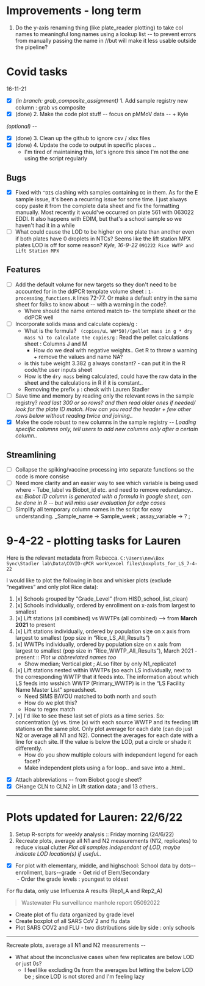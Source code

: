 # Improvements - long term
1. Do the y-axis renaming thing (like plate_reader plotting) to take col names to meaningful long names using a lookup list -- to prevent errors from manually passing the name in //but will make it less usable outside the pipeline?


# Covid tasks
16-11-21
- [x] _(in branch: grab_composite_assignment)_ 1. Add sample registry new column : grab vs composite
- [x] (done) 2. Make the code plot stuff -- focus on pMMoV data -- + Kyle

_(optional)_ --
- [x] (done) 3. Clean up the github to ignore csv / xlsx files
- [x] (done) 4. Update the code to output in specific places .. 
	- I'm tired of maintaining this, let's ignore this since I'm not the one using the script regularly

## Bugs
- [x] Fixed with `^DI$` clashing with samples containing `DI` in them. As for the E sample issue, it's been a recurring issue for some time. I just always copy paste it from the complete data sheet and fix the formatting manually. Most recently it would've occurred on plate 561 with 063022 EDDI. It also happens with EDIM, but that's a school sample so we haven't had it in a while
- [ ] What could cause the LOD to be higher on one plate than another even if both plates have 0 droplets in NTCs? Seems like the lift station MPX plates LOD is off for some reason? _Kyle, 16-9-22_ `091222 Rice WWTP and Lift Station MPX`

## Features
- [ ] Add the default volume for new targets so they don't need to be accounted for in the ddPCR template volume sheet : `1-processing_functions.R` lines 72-77. Or make a default entry in the same sheet for folks to know about -- with a warning in the code?.
	- Where should the name entered match to- the template sheet or the ddPCR well
- [ ] Incorporate solids mass and calculate copies/g : 
	- What is the formula? ` (copies/uL WW*50)/(pellet mass in g * dry mass %) to calculate the copies/g` : Read the pellet calculations sheet : Columns J and M
		- How do we deal with negative weights.. Get R to throw a warning + remove the values and name NA? 
	- is this tube weight 3.382 g always constant? - can put it in the R code/the user inputs sheet
	- How is the `dry mass` being calculated, could have the raw data in the sheet and the calculations in R if it is constant..
	- Removing the prefix `p` : check with Lauren Stadler
- [ ] Save time and memory by reading only the relevant rows in the sample registry? _read last 300 or so rows? and then read older ones if needed/ look for the plate ID match. How can you read the header + few other rows below without reading twice and joining.._
- [x] Make the code robust to new columns in the sample registry -- _Loading specific columns only, tell users to add new columns only after a certain column.._

## Streamlining
- [ ] Collapse the spiking/vaccine processing into separate functions so the code is more consise
- [ ] Need more clarity and an easier way to see which variable is being used where - Tube_label vs Biobot_id etc. and need to remove redundancy.. _ex: Biobot ID column is generated with a formula in google sheet, can be done in R -- but will miss user evaluation for edge cases_
- [ ] Simplify all temporary column names in the script for easy understanding. _Sample_name -> Sample_week ; assay_variable -> ? ; 

# 9-4-22 - plotting tasks for Lauren

Here is the relevant metadata from Rebecca. `C:\Users\new\Box Sync\Stadler lab\Data\COVID-qPCR work\excel files\boxplots_for_LS_7-4-22`

I would like to plot the following in box and whisker plots (exclude “negatives” and only plot Rice data):

1. [x] Schools grouped by “Grade_Level” (from HISD_school_list_clean)
2. [x] Schools individually, ordered by enrollment on x-axis from largest to smallest
3. [x] Lift stations (all combined) vs WWTPs (all combined) —> from **March 2021** to present
4. [x]  Lift stations individually, ordered by population size on x axis from largest to smallest (pop size in “Rice_LS_All_Results”)
5. [x] WWTPs individually, ordered by population size on x axis from largest to smallest (pop size in “Rice_WWTP_All_Results”), March 2021 - present :: *Plot w abbreviated names too*
	- Show median; Vertical plot ; ALso filter by only N1_replicate1 
6. [x] Lift stations nested within WWTPs (so each LS individually, next to the corresponding WWTP that it feeds into. The information about which LS feeds into wsshich WWTP (Primary_WWTP) is in the “LS Facility Name Master List” spreadsheet.
	- Need SIMS BAYOU matched to both north and south
	- How do we plot this?
	- How to regex match 
7. [x] I'd like to see these last set of plots as a time series. So: concentration (y) vs. time (x) with each source WWTP and its feeding lift stations on the same plot. Only plot average for each date (can do just N2 or average all N1 and N2). Connect the averages for each date with a line for each site. If the value is below the LOD, put a circle or shade it differently.
	- How do you show multiple colours with independent legend for each facet?
	- Make independent plots using a for loop.. and save into a .html.. 

- [x] Attach abbreviations -- from Biobot google sheet?
- [x] CHange CLN to CLN2 in Lift station data ; and 13 others..

---

# Plots updated for Lauren: 22/6/22

1. Setup R-scripts for weekly analysis :: Friday morning (24/6/22)
2. Recreate plots, average all N1 and N2 measurements (N12, replicates) to reduce visual clutter
_Plot all samples independant of LOD, maybe indicate LOD location(s) if useful.._
- [x] For plot with elementary, middle, and highschool:  School data by dots--enrollment, bars--grade
	 - Get rid of Elem/Secondary  
	 - Order the grade levels : youngest to oldest  

For flu data, only use Influenza A results (Rep1_A and Rep2_A)  
> Wastewater Flu surveillance manhole report 05092022
- Create plot of flu data organized by grade level  
- Create boxplot of all SARS CoV 2 and flu data
- Plot SARS COV2 and FLU - two distributions side by side : only schools 

----------
Recreate plots, average all N1 and N2 measurements --
- What about the inconclusive cases when few replicates are below LOD or just 0s?
	- I feel like excluding 0s from the averages but letting the below LOD be ; since LOD is not stored and I'm feeling lazy



